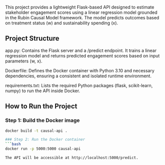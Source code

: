 This project provides a lightweight Flask-based API designed to estimate stakeholder engagement scores using a linear regression model grounded in the Rubin Causal Model framework. The model predicts outcomes based on treatment status (w) and sustainability spending (x).
## Project Structure
app.py: Contains the Flask server and a /predict endpoint. It trains a linear regression model and returns predicted engagement scores based on input parameters (w, x).

Dockerfile: Defines the Docker container with Python 3.10 and necessary dependencies, ensuring a consistent and isolated runtime environment.

requirements.txt: Lists the required Python packages (flask, scikit-learn, numpy) to run the API inside Docker.

## How to Run the Project

### Step 1: Build the Docker image
```bash
docker build -t causal-api .

### Step 2: Run the Docker container
```bash
docker run -p 5000:5000 causal-api

The API will be accessible at http://localhost:5000/predict.

